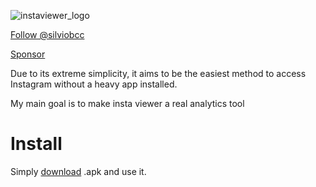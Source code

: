 ![instaviewer_logo](https://github.com/silviobcc/instaviewer/assets/133687098/53f609be-1569-41a2-932d-6bb48769b8af)


<a class="github-button" href="https://github.com/silviobcc" data-color-scheme="no-preference: dark_high_contrast; light: light_high_contrast; dark: dark_high_contrast;" aria-label="Follow @silviobcc on GitHub">Follow @silviobcc</a>


<!-- Place this tag where you want the button to render. -->
<a class="github-button" href="https://github.com/sponsors/silviobcc" data-color-scheme="no-preference: dark_high_contrast; light: light_high_contrast; dark: dark_high_contrast;" data-icon="octicon-heart" data-size="large" aria-label="Sponsor @silviobcc on GitHub">Sponsor</a>

Due to its extreme simplicity, it aims to be the easiest method to access Instagram without a heavy app installed.

My main goal is to make insta viewer a real analytics tool

# Install

Simply <a href="https://github.com/silviobcc/instaviewer/releases/tag/webview" target="_blank">download</a> .apk and use it.




